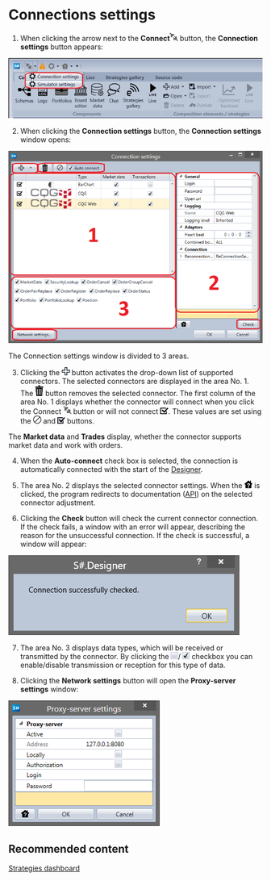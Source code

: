 # Connections settings

1. When clicking the arrow next to the **Connect**![Designer The quick access toolbar 00](../images/Designer_quick_access_toolbar_00.png) button, the **Connection settings** button appears:

![Designer The connection settings 00](../images/Designer_connection_settings_00.png)

2. When clicking the **Connection settings** button, the **Connection settings** window opens:

![Designer The connection settings 01](../images/Designer_connection_settings_01.png)

The Connection settings window is divided to 3 areas.

3. Clicking the ![Designer The connection settings 02](../images/Designer_connection_settings_02.png) button activates the drop\-down list of supported connectors. The selected connectors are displayed in the area No. 1. The ![Designer The connection settings 03](../images/Designer_connection_settings_03.png) button removes the selected connector. The first column of the area No. 1 displays whether the connector will connect when you click the Connect ![Designer The connection settings 04](../images/Designer_connection_settings_04.png) button or will not connect ![Designer The connection settings 05](../images/Designer_connection_settings_05.png). These values are set using the ![Designer The connection settings 06](../images/Designer_connection_settings_06.png) and ![Designer The connection settings 07](../images/Designer_connection_settings_07.png) buttons.

The **Market data** and **Trades** display, whether the connector supports market data and work with orders.

4. When the **Auto\-connect** check box is selected, the connection is automatically connected with the start of the [Designer](Designer.md).

5. The area No. 2 displays the selected connector settings. When the ![Designer The connection settings 09](../images/Designer_connection_settings_09.png) is clicked, the program redirects to documentation ([API](StockSharpAbout.md)) on the selected connector adjustment.

6. Clicking the **Check** button will check the current connector connection. If the check fails, a window with an error will appear, describing the reason for the unsuccessful connection. If the check is successful, a window will appear:

![Designer The connection settings 10](../images/Designer_connection_settings_10.png)

7. The area No. 3 displays data types, which will be received or transmitted by the connector. By clicking the ![Designer The connection settings 11](../images/Designer_connection_settings_11.png)\/ ![Designer The connection settings 12](../images/Designer_connection_settings_12.png) checkbox you can enable\/disable transmission or reception for this type of data.

8. Clicking the **Network settings** button will open the **Proxy\-server settings** window:

![Designer The connection settings 13](../images/Designer_connection_settings_13.png)

## Recommended content

[Strategies dashboard](Designer_Panel_strategies.md)
